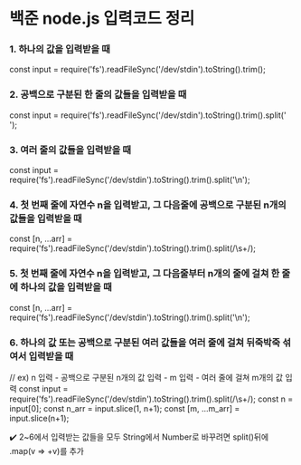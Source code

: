 # 백준 node.js 입력코드 정리

### 1. 하나의 값을 입력받을 때

const input = require('fs').readFileSync('/dev/stdin').toString().trim();

### 2. 공백으로 구분된 한 줄의 값들을 입력받을 때

const input = require('fs').readFileSync('/dev/stdin').toString().trim().split(' ');

### 3. 여러 줄의 값들을 입력받을 때

const input = require('fs').readFileSync('/dev/stdin').toString().trim().split('\n');

### 4. 첫 번째 줄에 자연수 n을 입력받고, 그 다음줄에 공백으로 구분된 n개의 값들을 입력받을 때

const [n, ...arr] = require('fs').readFileSync('/dev/stdin').toString().trim().split(/\s+/);

### 5. 첫 번째 줄에 자연수 n을 입력받고, 그 다음줄부터 n개의 줄에 걸쳐 한 줄에 하나의 값을 입력받을 때

const [n, ...arr] = require('fs').readFileSync('/dev/stdin').toString().trim().split('\n');

### 6. 하나의 값 또는 공백으로 구분된 여러 값들을 여러 줄에 걸쳐 뒤죽박죽 섞여서 입력받을 때

// ex) n 입력 - 공백으로 구분된 n개의 값 입력 - m 입력 - 여러 줄에 걸쳐 m개의 값 입력
const input = require('fs').readFileSync('/dev/stdin').toString().trim().split(/\s+/);
const n = input[0];
const n_arr = input.slice(1, n+1);
const [m, ...m_arr] = input.slice(n+1);

✔️ 2~6에서 입력받는 값들을 모두 String에서 Number로 바꾸려면 split()뒤에 .map(v => +v)를 추가
